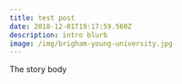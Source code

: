 ```yaml
---
title: test post
date: 2018-12-01T19:17:59.560Z
description: intro blurb
image: /img/brigham-young-university.jpg
---
```

The story body
